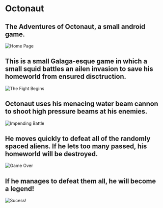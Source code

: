 # Octonaut
The Adventures of Octonaut, a small android game.
---------------

![Home Page](Screenshots/Home_Page.jpg "Home Page")

This is a small Galaga-esque game in which a small squid battles an ailen invasion to save his homeworld from ensured disctruction.
---------------

![The Fight Begins](Screenshots/Game_Start.jpg? "The Fight Begins")

Octonaut uses his menacing water beam cannon to shoot high pressure beams at his enemies.
---------------

![Impending Battle](Screenshots/Gameplay.jpg? "Impending Battle")

He moves quickly to defeat all of the randomly spaced aliens. If he lets too many passed, his homeworld will be destroyed.
---------------

![Game Over](Screenshots/Game_Over.jpg? "Game Over")

If he manages to defeat them all, he will become a legend!
---------------
 
![Sucess!](Screenshots/Game_Win.jpg? "Sucess!")
